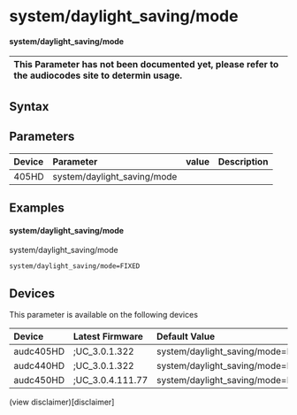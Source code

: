 ﻿---
description: system/daylight_saving/mode
search: false
---

# system/daylight_saving/mode

#### system/daylight_saving/mode


| This Parameter has not been documented yet, please refer to the audiocodes site to determin usage.  | 
| :--- |

## Syntax

## Parameters
|Device|Parameter|value|Description|
|:---|:---|:---|:---|
| 405HD | system/daylight_saving/mode |  |  |

## Examples
#### system/daylight_saving/mode

system/daylight_saving/mode

```
system/daylight_saving/mode=FIXED
```

## Devices
This parameter is available on the following devices

| Device | Latest Firmware | Default Value |
|:---|:---|:---|
| audc405HD | ;UC_3.0.1.322 | system/daylight_saving/mode=FIXED 
| audc440HD | ;UC_3.0.1.322 | system/daylight_saving/mode=FIXED 
| audc450HD | ;UC_3.0.4.111.77 | system/daylight_saving/mode=FIXED 

(view disclaimer)[disclaimer]
